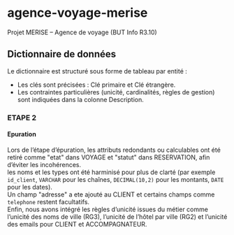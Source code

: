 # agence-voyage-merise
Projet MERISE – Agence de voyage (BUT Info R3.10)

## Dictionnaire de données
Le dictionnaire est structuré sous forme de tableau par entité :  
- Les clés sont précisées : Clé primaire et Clé étrangère.  
- Les contraintes particulières (unicité, cardinalités, règles de gestion) sont indiquées dans la colonne Description.

### ETAPE 2
#### Epuration
Lors de l’étape d’épuration, les attributs redondants ou calculables ont été retiré comme "etat" dans VOYAGE et "statut" dans RESERVATION, afin d’éviter les incohérences.  
les noms et les types ont été harminisé pour plus de clarté (par exemple `id_client`, `VARCHAR` pour les chaînes, `DECIMAL(10,2)` pour les montants, `DATE` pour les dates).  
Un champ "adresse" a ete ajouté au CLIENT et  certains champs comme `telephone` restent facultatifs.  
Enfin, nous avons intégré les règles d’unicité issues du métier comme l’unicité des noms de ville (RG3), l’unicité de l’hôtel par ville (RG2) et l’unicité des emails pour CLIENT et ACCOMPAGNATEUR.  
 

